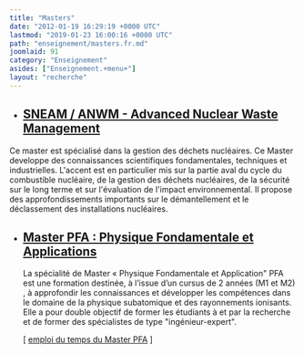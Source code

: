 ```yaml
---
title: "Masters"
date: "2012-01-19 16:29:19 +0000 UTC"
lastmod: "2019-01-23 16:00:16 +0000 UTC"
path: "enseignement/masters.fr.md"
joomlaid: 91
category: "Enseignement"
asides: ["Enseignement.+menu+"]
layout: "recherche"
---
```

*   [SNEAM / ANWM - Advanced Nuclear Waste Management](http://www.mines-nantes.fr/en/content/view/full/3456)
    --------------------------------------------------------------------------------------------------------
    

Ce master est spécialisé dans la gestion des déchets nucléaires. Ce Master developpe des connaissances scientifiques fondamentales, techniques et industrielles. L'accent est en particulier mis sur la partie aval du cycle du combustible nucléaire, de la gestion des déchets nucléaires, de la sécurité sur le long terme et sur l'évaluation de l'impact environnemental. Il propose des approfondissements importants sur le démantellement et le déclassement des installations nucléaires.

*   [Master PFA : Physique Fondamentale et Applications](/enseignement/masterars.xx)
    --------------------------------------------------------------------------------
    
    La spécialité de Master « Physique Fondamentale et Application" PFA est une formation destinée, à l’issue d’un cursus de 2 années (M1 et M2) , à approfondir les connaissances et développer les compétences dans le domaine de la physique subatomique et des rayonnements ionisants. Elle a pour double objectif de former les étudiants à et par la recherche et de former des spécialistes de type "ingénieur-expert".
    
    \[ [emploi du temps du Master PFA](doc/PLAGIFICATION_MARS_20.09.2012.pdf) \]
